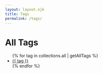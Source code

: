 ```yaml
---
layout: layout.njk
title: Tags
permalink: /tags/
---
```


<h1>All Tags</h1>
<ul>
  {% for tag in collections.all | getAllTags %}
    <li><a href="/tags/{{ tag | slug }}/">{{ tag }}</a></li>
  {% endfor %}
</ul>
